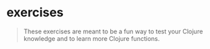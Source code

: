 # exercises

> These exercises are meant to be a fun way to test your Clojure knowledge and to learn more Clojure functions.


